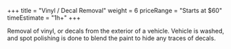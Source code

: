 +++ 
title = "Vinyl / Decal Removal" 
weight = 6
priceRange = "Starts at $60"
timeEstimate = "1h+"
+++

Removal of vinyl, or decals from the exterior of a vehicle. Vehicle is washed, and spot polishing is done to blend the paint to hide any traces of decals.